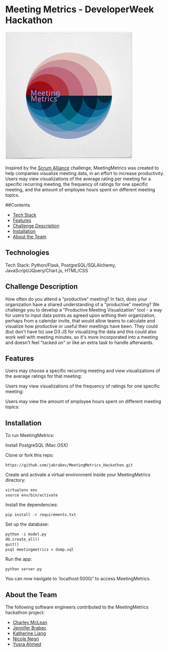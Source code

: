 # Meeting Metrics - DeveloperWeek Hackathon

![](https://github.com/jabrabec/MeetingMetrics_Hackathon/blob/master/static/logo.jpg?raw=true)

Inspired by the [Scrum Alliance](https://www.scrumalliance.org/) challenge, MeetingMetrics was created to help companies visualize meeting data, in an effort to increase productivity.  Users may view visualizations of the average rating per meeting for a specific recurring meeting, the frequency of ratings for one specific meeting, and the amount of employee hours spent on different meeting topics.

##Contents
* [Tech Stack](#technologies)
* [Features](#features)
* [Challenge Description](#challenge)
* [Installation](#install)
* [About the Team](#aboutteam)

## <a name="technologies"></a>Technologies
Tech Stack: Python/Flask, PostgreSQL/SQLAlchemy, JavaScript/JQuery/Chart.js, HTML/CSS<br/>


## <a name="challenge"></a>Challenge Description
How often do you attend a "productive" meeting? In fact, does your organization have a shared understanding of a "productive" meeting? We challenge you to develop a "Productive Meeting Visualization" tool - a way for users to input data points as agreed upon withing their organization, perhaps from a calendar invite, that would allow teams to calculate and visualize how productive or useful their meetings have been. They could (but don't have to) use D3 JS for visualizing the data and this could also work well with meeting minutes, so it's more incorporated into a meeting and doesn't feel "tacked on" or like an extra task to handle afterwards.


## <a name="features"></a>Features

Users may choose a specific recurring meeting and view visualizations of the average ratings for that meeting:
![]()
![]()

Users may view visualizations of the frequency of ratings for one specific meeting:
![]()

Users may view the amount of employee hours spent on different meeting topics:
![]()


## <a name="install"></a>Installation

To run MeetingMetrics:

Install PostgreSQL (Mac OSX)

Clone or fork this repo:

```
https://github.com/jabrabec/MeetingMetrics_Hackathon.git
```

Create and activate a virtual environment inside your MeetingMetrics directory:

```
virtualenv env
source env/bin/activate
```

Install the dependencies:

```
pip install -r requirements.txt
```

Set up the database:

```
python -i model.py
db.create_all()
quit()
psql meetingmetrics < dump.sql
```

Run the app:

```
python server.py
```

You can now navigate to 'localhost:5000/' to access MeetingMetrics.

## <a name="aboutteam"></a>About the Team
The following software engineers contributed to the MeetingMetrics hackathon project:
* [Charley McLean](https://www.linkedin.com/in/charley-mclean)
* [Jennifer Brabec](https://www.linkedin.com/in/jenniferbrabec)
* [Katherine Liang](https://www.linkedin.com/in/katliang)
* [Nicole Negri](https://www.linkedin.com/in/nicole-negri)
* [Yusra Ahmed](https://www.linkedin.com/in/yusraa)
